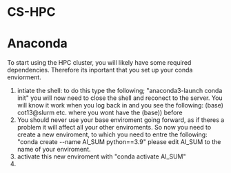 # CS-HPC



# Anaconda
To start using the HPC cluster, you will likely have some required dependencies. Therefore its inportant that you set up your conda enviorment. 

1) intiate the shell: to do this type the following; "anaconda3-launch conda init" you will now need to close the shell and reconect to the server. You will know it work when you log back in and you see the following: (base) cot13@slurm etc. where you wont have the (base)) before
2) You should never use your base enviroment going forward, as if theres a problem it will affect all your other enviroments. So now you need to create a new enviroment, to which you need to entre the following: "conda create --name AI_SUM python==3.9" please edit AI_SUM to the name of your enviroment.
3) activate this new enviroment with "conda activate AI_SUM"
4) 

